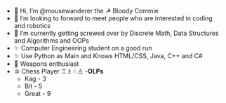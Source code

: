 - 👋 Hi, I’m @mousewanderer the ☭ Bloody Commie
- 👀 I’m looking to forward to meet people who are interested in coding and robotics
- 🌱 I’m currently getting screwed over by Discrete Math, Data Structures and Algorithms and OOPs
- ✨ Computer Engineering student on a good run
- ✨ Use Python as Main and Knows HTML/CSS, Java, C++ and C#
- 🔫 Weapons enthusiast
- ♔ Chess Player ♖♗♘♙
 -______OLPs______
  - Kag - 3
  - Bit - 5
  - Great - 9
<!---
mousewanderer/mousewanderer is a ✨ special ✨ repository because its `README.md` (this file) appears on your GitHub profile.
You can click the Preview link to take a look at your changes.
--->
